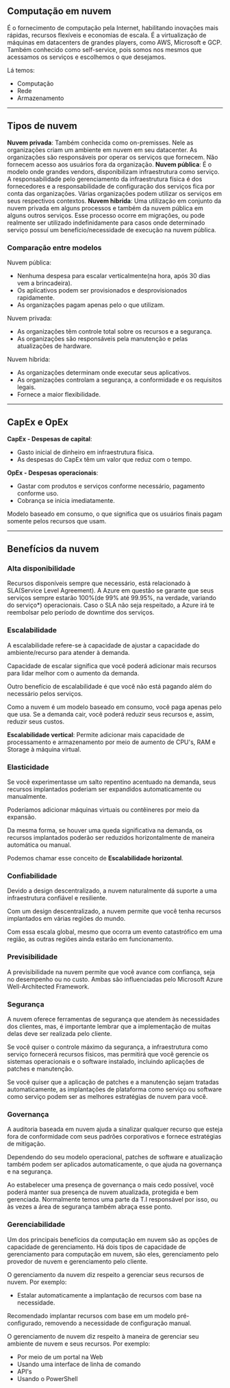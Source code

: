 ## Computação em nuvem

É o fornecimento de computação pela Internet, habilitando inovações mais rápidas, recursos flexíveis e economias de escala. É a virtualização de máquinas em datacenters de grandes players, como AWS, Microsoft e GCP. Também conhecido como self-service, pois somos nos mesmos que acessamos os serviços e escolhemos o que desejamos.

Lá temos:
* Computação
* Rede
* Armazenamento

---

## Tipos de nuvem

**Nuvem privada**: Também conhecida como on-premisses. Nele as organizações criam um ambiente em nuvem em seu datacenter. As organizações são responsáveis por operar os serviços que fornecem. Não fornecem acesso aos usuários fora da organização.
**Nuvem pública**: É o modelo onde grandes vendors, disponibilizam infraestrutura como serviço. A responsabilidade pelo gerenciamento da infraestrutura física é dos fornecedores e a responsabilidade de configuração dos serviços fica por conta das organizações. Várias organizações podem utilizar os serviços em seus respectivos contextos.
**Nuvem hibrida**: Uma utilização em conjunto da nuvem privada em alguns processos e também da nuvem pública em alguns outros serviços. Esse processo ocorre em migrações, ou pode realmente ser utilizado indefinidamente para casos onde determinado serviço possuí um benefício/necessidade de execução na nuvem pública.

### Comparação entre modelos

Nuvem pública:
* Nenhuma despesa para escalar verticalmente(na hora, após 30 dias vem a brincadeira).
* Os aplicativos podem ser provisionados e desprovisionados rapidamente.
* As organizações pagam apenas pelo o que utilizam.

Nuvem privada:
* As organizações têm controle total sobre os recursos e a segurança.
* As organizações são responsáveis pela manutenção e pelas atualizações de hardware. 

Nuvem híbrida:
* As organizações determinam onde executar seus aplicativos.
* As organizações controlam a segurança, a conformidade e os requisitos legais.
* Fornece a maior flexibilidade.

---

## CapEx e OpEx

**CapEx - Despesas de capital**:
* Gasto inicial de dinheiro em infraestrutura física.
* As despesas do CapEx têm um valor que reduz com o tempo.

**OpEx - Despesas operacionais**:
* Gastar com produtos e serviços conforme necessário, pagamento conforme uso.
* Cobrança se inicia imediatamente.

Modelo baseado em consumo, o que significa que os usuários finais pagam somente pelos recursos que usam.

---

## Benefícios da nuvem

### Alta disponibilidade

Recursos disponíveis sempre que necessário, está relacionado à SLA(Service Level Agreement). A Azure em questão se garante que seus serviços sempre estarão 100%(de 99% até 99.95%, na verdade, variando do serviço*) operacionais. Caso o SLA não seja respeitado, a Azure irá te reembolsar pelo período de downtime dos serviços.

### Escalabilidade

A escalabilidade refere-se à capacidade de ajustar a capacidade do ambiente/recurso para atender à demanda.

Capacidade de escalar significa que você poderá adicionar mais recursos para lidar melhor com o aumento da demanda.

Outro benefício de escalabilidade é que você não está pagando além do necessário pelos serviços.

Como a nuvem é um modelo baseado em consumo, você paga apenas pelo que usa. Se a demanda cair, você poderá reduzir seus recursos e, assim, reduzir seus custos.

**Escalabilidade vertical**: Permite adicionar mais capacidade de processamento e armazenamento por meio de aumento de CPU's, RAM e Storage à máquina virtual.

### Elasticidade

Se você experimentasse um salto repentino acentuado na demanda, seus recursos implantados poderiam ser expandidos automaticamente ou manualmente.

Poderíamos adicionar máquinas virtuais ou contêineres por meio da expansão.

Da mesma forma, se houver uma queda significativa na demanda, os recursos implantados poderão ser reduzidos horizontalmente de maneira automática ou manual.

Podemos chamar esse conceito de **Escalabilidade horizontal**.

### Confiabilidade

Devido a design descentralizado, a nuvem naturalmente dá suporte a uma infraestrutura confiável e resiliente.

Com um design descentralizado, a nuvem permite que você tenha recursos implantados em várias regiões do mundo.

Com essa escala global, mesmo que ocorra um evento catastrófico em uma região, as outras regiões ainda estarão em funcionamento.

### Previsibilidade

A previsibilidade na nuvem permite que você avance com confiança, seja no desempenho ou no custo. Ambas são influenciadas pelo Microsoft Azure Well-Architected Framework.

### Segurança

A nuvem oferece ferramentas de segurança que atendem às necessidades dos clientes, mas, é importante lembrar que a implementação de muitas delas deve ser realizada pelo cliente.

Se você quiser o controle máximo da segurança, a infraestrutura como serviço fornecerá recursos físicos, mas permitirá que você gerencie os sistemas operacionais e o software instalado, incluindo aplicações de patches e manutenção.

Se você quiser que a aplicação de patches e a manutenção sejam tratadas automaticamente, as implantações de plataforma como serviço ou software como serviço podem ser as melhores estratégias de nuvem para você.

### Governança

A auditoria baseada em nuvem ajuda a sinalizar qualquer recurso que esteja fora de conformidade com seus padrões corporativos e fornece estratégias de mitigação.

Dependendo do seu modelo operacional, patches de software e atualização também podem ser aplicados automaticamente, o que ajuda na governança e na segurança.

Ao estabelecer uma presença de governança o mais cedo possível, você poderá manter sua presença de nuvem atualizada, protegida e bem gerenciada. Normalmente temos uma parte da T.I responsável por isso, ou às vezes a área de segurança também abraça esse ponto.

### Gerenciabilidade

Um dos principais benefícios da computação em nuvem são as opções de capacidade de gerenciamento. Há dois tipos de capacidade de gerenciamento para computação em nuvem, são eles, gerenciamento pelo provedor de nuvem e gerenciamento pelo cliente.

O gerenciamento da nuvem diz respeito a gerenciar seus recursos de nuvem. Por exemplo:
* Estalar automaticamente a implantação de recursos com base na necessidade.

Recomendado implantar recursos com base em um modelo pré-configurado, removendo a necessidade de configuração manual.

O gerenciamento de nuvem diz respeito à maneira de gerenciar seu ambiente de nuvem e seus recursos. Por exemplo:
* Por meio de um portal na Web
* Usando uma interface de linha de comando
* API's
* Usando o PowerShell